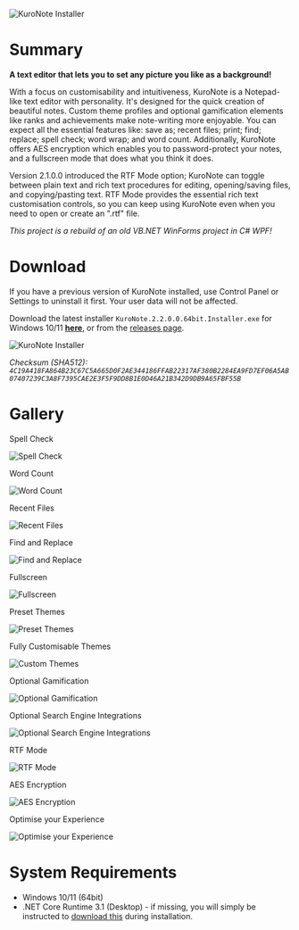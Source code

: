 ![KuroNote Installer](https://i.imgur.com/sOirp9s.png)

# Summary
**A text editor that lets you to set any picture you like as a background!**

With a focus on customisability and intuitiveness, KuroNote is a Notepad-like text editor with personality. It's designed for the quick creation of beautiful notes. Custom theme profiles and optional gamification elements like ranks and achievements make note-writing more enjoyable. You can expect all the essential features like: save as; recent files; print; find; replace; spell check; word wrap; and word count. Additionally, KuroNote offers AES encryption which enables you to password-protect your notes, and a fullscreen mode that does what you think it does.

Version 2.1.0.0 introduced the RTF Mode option; KuroNote can toggle between plain text and rich text procedures for editing, opening/saving files, and copying/pasting text. RTF Mode provides the essential rich text customisation controls, so you can keep using KuroNote even when you need to open or create an ".rtf" file.

*This project is a rebuild of an old VB.NET WinForms project in C# WPF!*

# Download
If you have a previous version of KuroNote installed, use Control Panel or Settings to uninstall it first. Your user data will not be affected.

Download the latest installer `KuroNote.2.2.0.0.64bit.Installer.exe` for Windows 10/11 **[here](https://github.com/Micsupreeme/KuroNote/releases/download/2.2/KuroNote.2.2.0.0.64bit.Installer.exe)**, or from the [releases page](https://github.com/Micsupreeme/KuroNote/releases/latest).

![KuroNote Installer](https://i.imgur.com/ZgN39b1.png)

*Checksum (SHA512):  `4C19A418FA864B23C67C5A665D0F2AE344186FFAB22317AF380B2284EA9FD7EF06A5AB07407239C3A8F7395CAE2E3F5F9DD8B1E0D46A21B342D9DB9A65FBF55B`*

# Gallery
Spell Check

![Spell Check](https://i.imgur.com/CKbJuzd.png)

Word Count

![Word Count](https://i.imgur.com/U0DCcDg.png)

Recent Files

![Recent Files](https://i.imgur.com/PyauhbJ.png)

Find and Replace

![Find and Replace](https://i.imgur.com/UapAjJI.png)

Fullscreen

![Fullscreen](https://i.imgur.com/tY3sK1u.png)

Preset Themes

![Preset Themes](https://i.imgur.com/fEpE3V2.png)

Fully Customisable Themes

![Custom Themes](https://i.imgur.com/dl5Oubr.png)

Optional Gamification

![Optional Gamification](https://i.imgur.com/Q67cInC.png)

Optional Search Engine Integrations

![Optional Search Engine Integrations](https://i.imgur.com/y3SrSjf.png)

RTF Mode

![RTF Mode](https://i.imgur.com/tkmMtxI.png)

AES Encryption

![AES Encryption](https://i.imgur.com/WFhD5j6.png)

Optimise your Experience

![Optimise your Experience](https://i.imgur.com/8fM5nj8.png)
# System Requirements

- Windows 10/11 (64bit)
- .NET Core Runtime 3.1 (Desktop) - if missing, you will simply be instructed to [download this](https://download.visualstudio.microsoft.com/download/pr/411e36fb-e1c7-4158-9464-0a473ec12a90/9b564480c7e693f3a297e83e73c02586/windowsdesktop-runtime-3.1.19-win-x64.exe
) during installation.
